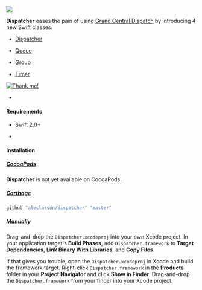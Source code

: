 <img src="http://i.imgur.com/sEM1zbl.jpg"/>

**Dispatcher** eases the pain of using [Grand Central Dispatch](https://developer.apple.com/library/mac/documentation/performance/reference/gcd_libdispatch_ref/Reference/reference.html) by introducing 4 new Swift classes.

- [Dispatcher](https://github.com/aleclarson/dispatcher/wiki/Dispatcher)

- [Queue](https://github.com/aleclarson/dispatcher/wiki/Queue)

- [Group](https://github.com/aleclarson/dispatcher/wiki/Group)

- [Timer](https://github.com/aleclarson/dispatcher/wiki/Timer)

[![Thank me!](http://img.shields.io/gratipay/aleclarson.svg "Thank me!")](https://gratipay.com/aleclarson/)

-

#### Requirements

- Swift 2.0+

-

#### Installation

##### [CocoaPods](http://cocoapods.org)

**Dispatcher** is not yet available on CocoaPods.

##### [Carthage](https://github.com/Carthage/Carthage)

```bash
github "aleclarson/dispatcher" "master"
```

##### Manually

Drag-and-drop the `Dispatcher.xcodeproj` into your own Xcode project. In your application target's **Build Phases**, add `Dispatcher.framework` to **Target Dependencies**, **Link Binary With Libraries**, and **Copy Files**.

If that gives you trouble, open the `Dispatcher.xcodeproj` in Xcode and build the framework target. Right-click `Dispatcher.framework` in the **Products** folder in your **Project Navigator** and click **Show in Finder**. Drag-and-drop the `Dispatcher.framework` from your finder into your Xcode project.
